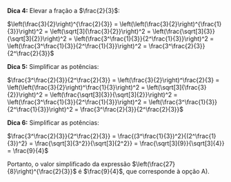 **Dica 4:** Elevar a fração a $\frac{2}{3}$:

$\left(\frac{3}{2}\right)^{\frac{2}{3}} = \left(\left(\frac{3}{2}\right)^{\frac{1}{3}}\right)^2 = \left(\sqrt[3]{\frac{3}{2}}\right)^2 = \left(\frac{\sqrt[3]{3}}{\sqrt[3]{2}}\right)^2 = \left(\frac{3^\frac{1}{3}}{2^\frac{1}{3}}\right)^2 = \left(\frac{3^\frac{1}{3}}{2^\frac{1}{3}}\right)^2 = \frac{3^\frac{2}{3}}{2^\frac{2}{3}}$

**Dica 5:** Simplificar as potências:

$\frac{3^\frac{2}{3}}{2^\frac{2}{3}} = \left(\frac{3}{2}\right)^\frac{2}{3} = \left(\left(\frac{3}{2}\right)^\frac{1}{3}\right)^2 = \left(\sqrt[3]{\frac{3}{2}}\right)^2 = \left(\frac{\sqrt[3]{3}}{\sqrt[3]{2}}\right)^2 = \left(\frac{3^\frac{1}{3}}{2^\frac{1}{3}}\right)^2 = \left(\frac{3^\frac{1}{3}}{2^\frac{1}{3}}\right)^2 = \frac{3^\frac{2}{3}}{2^\frac{2}{3}}$

**Dica 6:** Simplificar as potências:

$\frac{3^\frac{2}{3}}{2^\frac{2}{3}} = \frac{(3^\frac{1}{3})^2}{(2^\frac{1}{3})^2} = \frac{\sqrt[3]{3^2}}{\sqrt[3]{2^2}} = \frac{\sqrt[3]{9}}{\sqrt[3]{4}} = \frac{9}{4}$

Portanto, o valor simplificado da expressão $\left(\frac{27}{8}\right)^{\frac{2}{3}}$ é $\frac{9}{4}$, que corresponde à opção A).
